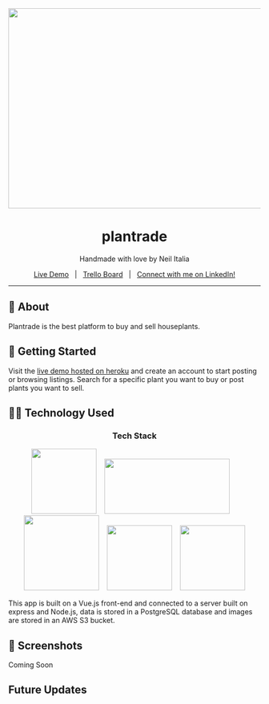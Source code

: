 <div align="center">
<img src="https://i.imgur.com/y2SPx4E.jpg" width="800" height="400" />
<h1 align="center">plantrade</h1>

Handmade with love by Neil Italia

[Live Demo](https://github.com/neilitalia/plantrade/)&nbsp;&nbsp;&nbsp;|&nbsp;&nbsp;&nbsp;[Trello Board](https://github.com/neilitalia/plantrade)&nbsp;&nbsp;&nbsp;|&nbsp;&nbsp;&nbsp;[Connect with me on LinkedIn!](https://www.linkedin.com/in/neilitalia/)

</div>

***


## 📝 About

Plantrade is the best platform to buy and sell houseplants.


## 🚦 Getting Started 

Visit the [live demo hosted on heroku](https://github.com/neilitalia/plantrade) and create an account to start posting or browsing listings. Search for a specific plant you want to buy or post plants you want to sell.

## 👩‍💻 Technology Used

<div align="center">
  <h3>Tech Stack</h3>
  <img src="https://upload.wikimedia.org/wikipedia/commons/9/95/Vue.js_Logo_2.svg" width="130" height="130" />&nbsp;&nbsp;&nbsp;&nbsp;<img src="https://www.sohamkamani.com/static/65137ed3c844d05124dcfdab28263c21/38cea/express-routing-logo.png" width="250" height="110" />&nbsp;&nbsp;&nbsp;&nbsp;<img src="https://upload.wikimedia.org/wikipedia/commons/d/d9/Node.js_logo.svg" width="150" height="150" />&nbsp;&nbsp;&nbsp;&nbsp;<img src="https://upload.wikimedia.org/wikipedia/commons/2/29/Postgresql_elephant.svg" width="130" height="130" />&nbsp;&nbsp;&nbsp;&nbsp;<img src="https://global-uploads.webflow.com/5e8a043bfbc2c035b4d8e5b5/607832a2adf8de14cba92dcc_aws-s3.svg" width="130" height="130" />
</div>

This app is built on a Vue.js front-end and connected to a server built on express and Node.js, data is stored in a PostgreSQL database and images are stored in an AWS S3 bucket.

## 📸 Screenshots

Coming Soon


## Future Updates



